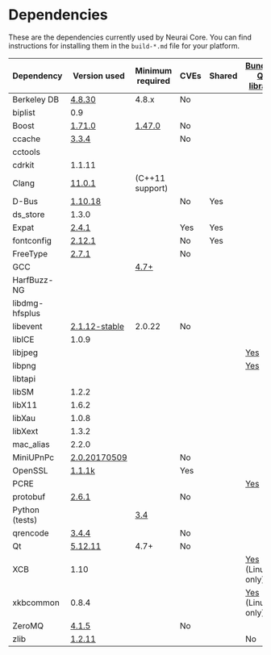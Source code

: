 Dependencies
============

These are the dependencies currently used by Neurai Core. You can find instructions for installing them in the `build-*.md` file for your platform.

| Dependency | Version used | Minimum required | CVEs | Shared | [Bundled Qt library](https://doc.qt.io/qt-5/configure-options.html) |
| --- | --- | --- | --- | --- | --- |
| Berkeley DB | [4.8.30](http://www.oracle.com/technetwork/database/database-technologies/berkeleydb/downloads/index.html) | 4.8.x | No |  |  |
| biplist | 0.9 | | | | |
| Boost | [1.71.0](http://www.boost.org/users/download/) | [1.47.0](https://github.com/bitcoin/bitcoin/pull/8920) | No |  |  |
| ccache | [3.3.4](https://ccache.samba.org/download.html) |  | No |  |  |
| cctools | | | | | |
| cdrkit | 1.1.11 | | | | |
| Clang | [11.0.1](http://llvm.org/releases/download.html) |  (C++11 support) |  |  |  |
| D-Bus | [1.10.18](https://cgit.freedesktop.org/dbus/dbus/tree/NEWS?h=dbus-1.10) |  | No | Yes |  |
| ds_store    | 1.3.0  | | | | |
| Expat | [2.4.1](https://libexpat.github.io/) |  | Yes | Yes |  |
| fontconfig | [2.12.1](https://www.freedesktop.org/software/fontconfig/release/) |  | No | Yes |  |
| FreeType | [2.7.1](http://download.savannah.gnu.org/releases/freetype) |  | No |  |  |
| GCC |  | [4.7+](https://gcc.gnu.org/) |  |  |  |
| HarfBuzz-NG |  |  |  |  |  |
| libdmg-hfsplus | | | | | |
| libevent | [2.1.12-stable](https://github.com/libevent/libevent/releases) | 2.0.22 | No |  |  |
| libICE    | 1.0.9  | | | | |
| libjpeg |  |  |  |  | [Yes](https://github.com/NeuraiProject/Neurai/blob/master/depends/packages/qt.mk#L75) |
| libpng |  |  |  |  | [Yes](https://github.com/NeuraiProject/Neurai/blob/master/depends/packages/qt.mk#L74) |
| libtapi    |   | | | | |
| libSM    | 1.2.2  | | | | |
| libX11    | 1.6.2  | | | | |
| libXau    | 1.0.8  | | | | |
| libXext    | 1.3.2  | | | | |
| mac_alias    | 2.2.0  | | | | |
| MiniUPnPc | [2.0.20170509](http://miniupnp.free.fr/files) |  | No |  |  |
| OpenSSL | [1.1.1k](https://www.openssl.org/source) |  | Yes |  |  |
| PCRE |  |  |  |  | [Yes](https://github.com/NeuraiProject/Neurai/blob/master/depends/packages/qt.mk#L76) |
| protobuf | [2.6.1](https://github.com/google/protobuf/releases) |  | No |  |  |
| Python (tests) |  | [3.4](https://www.python.org/downloads) |  |  |  |
| qrencode | [3.4.4](https://fukuchi.org/works/qrencode) |  | No |  |  |
| Qt | [5.12.11](https://download.qt.io/new_archive) | 4.7+ | No |  |  |
| XCB | 1.10 |  |  |  | [Yes](https://github.com/NeuraiProject/Neurai/blob/master/depends/packages/qt.mk#L94) (Linux only) |
| xkbcommon | 0.8.4 |  |  |  | [Yes](https://github.com/NeuraiProject/Neurai/blob/master/depends/packages/qt.mk#L93) (Linux only) |
| ZeroMQ | [4.1.5](https://github.com/zeromq/libzmq/releases) |  | No |  |  |
| zlib | [1.2.11](http://zlib.net/) |  |  |  | No |
